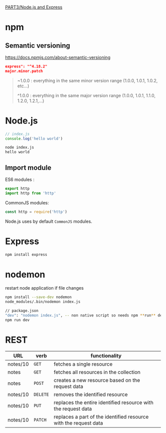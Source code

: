 [PART3/Node.js and Express](https://fullstackopen.com/en/part3/node_js_and_express)

# npm 
## Semantic versioning
https://docs.npmjs.com/about-semantic-versioning

```json
express": "^4.18.2"
major.minor.patch
```
> ~1.0.0 : everything in the same minor version range (1.0.0, 1.0.1, 1.0.2, etc...)
> 
> ^1.0.0 : everything in the same major version range (1.0.0, 1.0.1, 1.1.0, 1.2.0, 1.2.1,...)


# Node.js

```javascript
// index.js
console.log('hello world')
```

```sh
node index.js
hello world
`````

## Import module
ES6 modules : 
```js
export http
import http from 'http'
```

CommonJS modules:
```js
const http = require('http')
````

Node.js uses by default `CommonJS` modules.

# Express
```sh
npm install express
```

# nodemon
restart node application if file changes

```sh
npm install --save-dev nodemon
node_modules/.bin/nodemon index.js

// package.json
"dev": "nodemon index.js", -- non native script so needs npm **run** dev
npm run dev
```
# REST
|URL|verb|functionality|
|-|-|-|
|notes/10|	`GET`	|fetches a single resource|
|notes	|`GET`|	fetches all resources in the collection|
|notes|	`POST`|	creates a new resource based on the request data|
|notes/10|	`DELETE`|	removes the identified resource|
|notes/10|	`PUT`|	replaces the entire identified resource with the request data|
|notes/10|	`PATCH`|	replaces a part of the identified resource with the request data|

